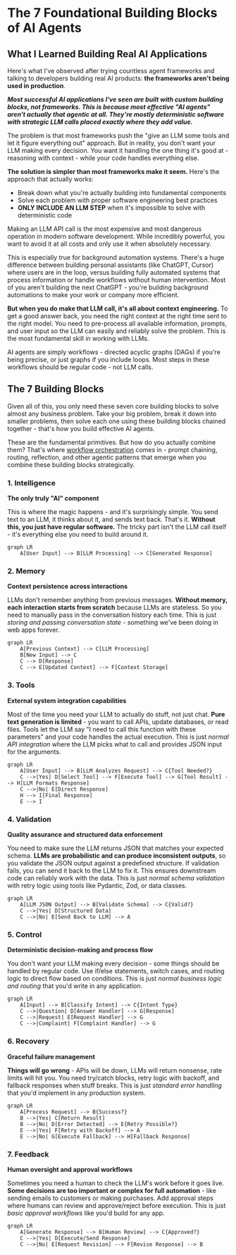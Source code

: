 # The 7 Foundational Building Blocks of AI Agents

## What I Learned Building Real AI Applications

Here's what I've observed after trying countless agent frameworks and talking to developers building real AI products: **the frameworks aren't being used in production**.

***Most successful AI applications I've seen are built with custom building blocks, not frameworks. This is because most effective "AI agents" aren't actually that agentic at all. They're mostly deterministic software with strategic LLM calls placed exactly where they add value.***

The problem is that most frameworks push the "give an LLM some tools and let it figure everything out" approach. But in reality, you don't want your LLM making every decision. You want it handling the one thing it's good at - reasoning with context - while your code handles everything else.

**The solution is simpler than most frameworks make it seem.** Here's the approach that actually works:

- Break down what you're actually building into fundamental components
- Solve each problem with proper software engineering best practices  
- **ONLY INCLUDE AN LLM STEP** when it's impossible to solve with deterministic code

Making an LLM API call is the most expensive and most dangerous operation in modern software development. While incredibly powerful, you want to avoid it at all costs and only use it when absolutely necessary. 

This is especially true for background automation systems. There's a huge difference between building personal assistants (like ChatGPT, Cursor) where users are in the loop, versus building fully automated systems that process information or handle workflows without human intervention. Most of you aren't building the next ChatGPT - you're building background automations to make your work or company more efficient.

**But when you do make that LLM call, it's all about context engineering.** To get a good answer back, you need the right context at the right time sent to the right model. You need to pre-process all available information, prompts, and user input so the LLM can easily and reliably solve the problem. This is the most fundamental skill in working with LLMs.

AI agents are simply workflows - directed acyclic graphs (DAGs) if you're being precise, or just graphs if you include loops. Most steps in these workflows should be regular code - not LLM calls.

## The 7 Building Blocks

Given all of this, you only need these seven core building blocks to solve almost any business problem. Take your big problem, break it down into smaller problems, then solve each one using these building blocks chained together - that's how you build effective AI agents.

These are the fundamental primitives. But how do you actually combine them? That's where [workflow orchestration](https://github.com/daveebbelaar/ai-cookbook/tree/main/patterns/workflows) comes in - prompt chaining, routing, reflection, and other agentic patterns that emerge when you combine these building blocks strategically.

### 1. Intelligence
**The only truly "AI" component**

This is where the magic happens - and it's surprisingly simple. You send text to an LLM, it thinks about it, and sends text back. That's it. **Without this, you just have regular software.** The tricky part isn't the LLM call itself - it's everything else you need to build around it.

```mermaid
graph LR
    A[User Input] --> B[LLM Processing] --> C[Generated Response]
```

### 2. Memory
**Context persistence across interactions**

LLMs don't remember anything from previous messages. **Without memory, each interaction starts from scratch** because LLMs are stateless. So you need to manually pass in the conversation history each time. This is just *storing and passing conversation state* - something we've been doing in web apps forever.

```mermaid
graph LR
    A[Previous Context] --> C[LLM Processing]
    B[New Input] --> C
    C --> D[Response]
    C --> E[Updated Context] --> F[Context Storage]
```

### 3. Tools
**External system integration capabilities**

Most of the time you need your LLM to actually do stuff, not just chat. **Pure text generation is limited** - you want to call APIs, update databases, or read files. Tools let the LLM say "I need to call this function with these parameters" and your code handles the actual execution. This is just *normal API integration* where the LLM picks what to call and provides JSON input for the arguments.

```mermaid
graph LR
    A[User Input] --> B[LLM Analyzes Request] --> C{Tool Needed?}
    C -->|Yes| D[Select Tool] --> F[Execute Tool] --> G[Tool Result] --> H[LLM Formats Response]
    C -->|No| E[Direct Response]
    H --> I[Final Response]
    E --> I
```

### 4. Validation
**Quality assurance and structured data enforcement**

You need to make sure the LLM returns JSON that matches your expected schema. **LLMs are probabilistic and can produce inconsistent outputs**, so you validate the JSON output against a predefined structure. If validation fails, you can send it back to the LLM to fix it. This ensures downstream code can reliably work with the data. This is just *normal schema validation* with retry logic using tools like Pydantic, Zod, or data classes.

```mermaid
graph LR
    A[LLM JSON Output] --> B[Validate Schema] --> C{Valid?}
    C -->|Yes| D[Structured Data]
    C -->|No| E[Send Back to LLM] --> A
```

### 5. Control
**Deterministic decision-making and process flow**

You don't want your LLM making every decision - some things should be handled by regular code. Use if/else statements, switch cases, and routing logic to direct flow based on conditions. This is just *normal business logic and routing* that you'd write in any application.

```mermaid
graph LR
    A[Input] --> B[Classify Intent] --> C{Intent Type}
    C -->|Question| D[Answer Handler] --> G[Response]
    C -->|Request| E[Request Handler] --> G
    C -->|Complaint| F[Complaint Handler] --> G
```

### 6. Recovery
**Graceful failure management**

**Things will go wrong** - APIs will be down, LLMs will return nonsense, rate limits will hit you. You need try/catch blocks, retry logic with backoff, and fallback responses when stuff breaks. This is just *standard error handling* that you'd implement in any production system.

```mermaid
graph LR
    A[Process Request] --> B{Success?}
    B -->|Yes| C[Return Result]
    B -->|No| D[Error Detected] --> E{Retry Possible?}
    E -->|Yes| F[Retry with Backoff] --> A
    E -->|No| G[Execute Fallback] --> H[Fallback Response]
```

### 7. Feedback
**Human oversight and approval workflows**

Sometimes you need a human to check the LLM's work before it goes live. **Some decisions are too important or complex for full automation** - like sending emails to customers or making purchases. Add approval steps where humans can review and approve/reject before execution. This is just *basic approval workflows* like you'd build for any app.

```mermaid
graph LR
    A[Generate Response] --> B[Human Review] --> C{Approved?}
    C -->|Yes| D[Execute/Send Response]
    C -->|No| E[Request Revision] --> F[Revise Response] --> B
```
